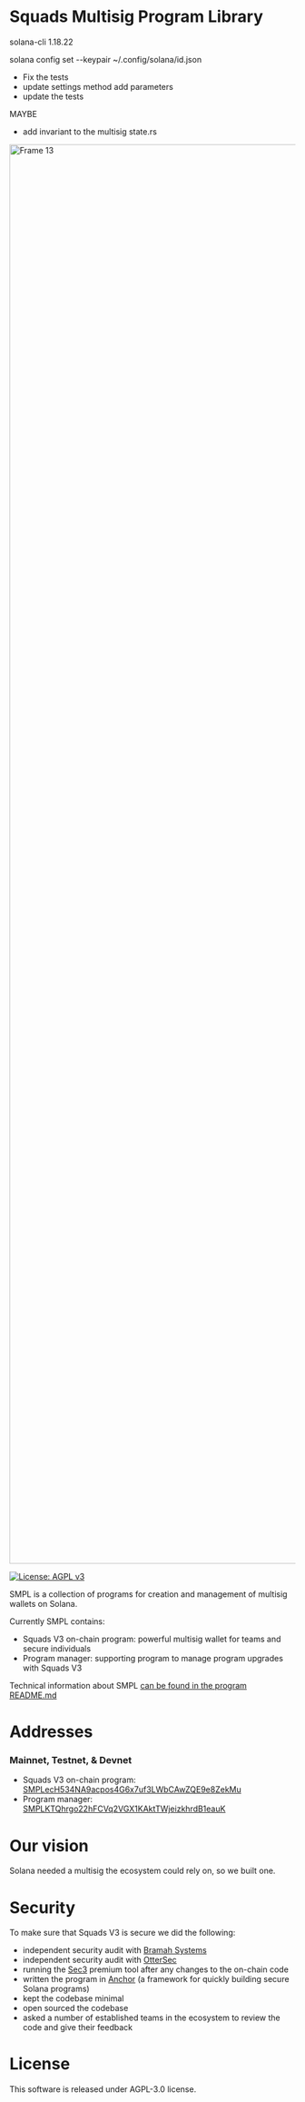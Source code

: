 # Squads Multisig Program Library

solana-cli 1.18.22

solana config set --keypair ~/.config/solana/id.json

- Fix the tests
- update settings method add parameters
- update the tests

MAYBE

- add invariant to the multisig state.rs

<img width="2500" alt="Frame 13" src="https://user-images.githubusercontent.com/81624955/182874414-98d63f58-450d-4520-a440-4bfda8f5329f.png">

[![License: AGPL v3](https://img.shields.io/badge/License-AGPL_v3-blue.svg)](https://www.gnu.org/licenses/agpl-3.0)

SMPL is a collection of programs for creation and management of multisig wallets on Solana.

Currently SMPL contains:

- Squads V3 on-chain program: powerful multisig wallet for teams and secure individuals
- Program manager: supporting program to manage program upgrades with Squads V3

Technical information about SMPL [can be found in the program README.md](https://github.com/squads-dapp/squads-mpl/blob/main/programs/squads-mpl/README.md)

# Addresses

### Mainnet, Testnet, & Devnet

- Squads V3 on-chain program: [SMPLecH534NA9acpos4G6x7uf3LWbCAwZQE9e8ZekMu](https://explorer.solana.com/address/SMPLecH534NA9acpos4G6x7uf3LWbCAwZQE9e8ZekMu)
- Program manager: [SMPLKTQhrgo22hFCVq2VGX1KAktTWjeizkhrdB1eauK](https://explorer.solana.com/address/SMPLKTQhrgo22hFCVq2VGX1KAktTWjeizkhrdB1eauK)

# Our vision

Solana needed a multisig the ecosystem could rely on, so we built one.

# Security

To make sure that Squads V3 is secure we did the following:

- independent security audit with [Bramah Systems](https://github.com/Squads-Protocol/squads-mpl/blob/main/Squads_V3_Audit_Bramah.pdf)
- independent security audit with [OtterSec](https://github.com/Squads-Protocol/squads-mpl/blob/main/Squads%20V3%20-%20OtterSec%20Audit.pdf)
- running the [Sec3](https://pro.sec3.dev/) premium tool after any changes to the on-chain code
- written the program in [Anchor](https://www.anchor-lang.com/) (a framework for quickly building secure Solana programs)
- kept the codebase minimal
- open sourced the codebase
- asked a number of established teams in the ecosystem to review the code and give their feedback

# License

This software is released under AGPL-3.0 license.
